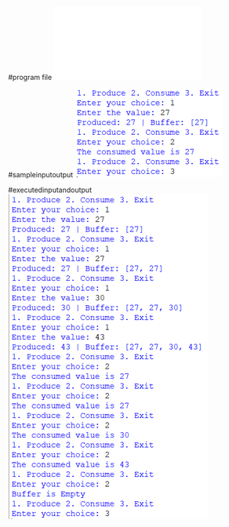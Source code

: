 #program file
![program file](producerconsumer-problem.py)

#sampleinputoutput
![sampleinputoutput](sampleinputoutput.PNG)

#executedinputandoutput
![executedinputoutput](executedinputoutput.PNG)
